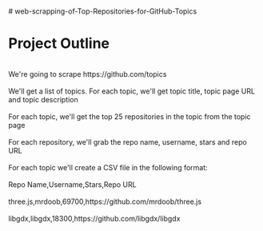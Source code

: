 <br># web-scrapping-of-Top-Repositories-for-GitHub-Topics
<h1>Project Outline</h1>
<br>We're going to scrape https://github.com/topics</br>
<br>We'll get a list of topics. For each topic, we'll get topic title, topic page URL and topic description</br>
<br>For each topic, we'll get the top 25 repositories in the topic from the topic page</br>
<br>For each repository, we'll grab the repo name, username, stars and repo URL</br>
<br>For each topic we'll create a CSV file in the following format:</br>
<br>Repo Name,Username,Stars,Repo URL</br>
<br>three.js,mrdoob,69700,https://github.com/mrdoob/three.js</br>
<br>libgdx,libgdx,18300,https://github.com/libgdx/libgdx</p></br>

